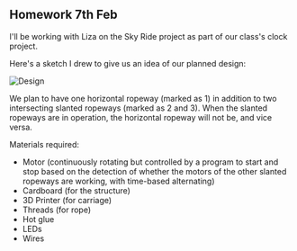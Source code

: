 ## Homework 7th Feb

I'll be working with Liza on the Sky Ride project as part of our class's clock project.

Here's a sketch I drew to give us an idea of our planned design:

![Design](https://github.com/rs7358/MachineLab/blob/main/pictures/penup_20240206_012837.jpg)

We plan to have one horizontal ropeway (marked as 1) in addition to two intersecting slanted ropeways (marked as 2 and 3). When the slanted ropeways are in operation, the horizontal ropeway will not be, and vice versa.

Materials required:
- Motor (continuously rotating but controlled by a program to start and stop based on the detection of whether the motors of the other slanted ropeways are working, with time-based alternating)
- Cardboard (for the structure)
- 3D Printer (for carriage)
- Threads (for rope)
- Hot glue
- LEDs
- Wires

